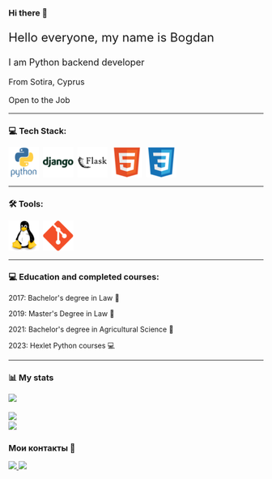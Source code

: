 ### Hi there 👋
<p style="font-size: 24px;">Hello everyone, my name is Bogdan</p>
<p style="font-size: 18px;">I am Python backend developer</p>
<p style="font-size: 16px;">From Sotira, Cyprus</p>
<p style="font-size: 16px;">Open to the Job</p>


---

### 💻 Tech Stack:

<div>
  <img src="https://github.com/devicons/devicon/blob/master/icons/python/python-original-wordmark.svg" title="python" alt="python" width="60" height="60"/>&nbsp
  <img src="https://github.com/devicons/devicon/blob/master/icons/django/django-plain-wordmark.svg" title="django" alt="django" width="60" height="60"/>&nbsp
  <img src="https://github.com/devicons/devicon/blob/master/icons/flask/flask-original-wordmark.svg" title="flask" alt="flask" width="60" height="60"/>&nbsp
  <img src="https://github.com/devicons/devicon/blob/master/icons/html5/html5-original.svg" title="html5" alt="html5" width="60" height="60"/>&nbsp
  <img src="https://github.com/devicons/devicon/blob/master/icons/css3/css3-original.svg" title="css" alt="css" width="60" height="60"/>&nbsp
</div>

---

### 🛠 Tools:

<div>
  <img src="https://github.com/devicons/devicon/blob/master/icons/linux/linux-original.svg" title="linux" alt="linux" width="60" height="60"/>&nbsp;
  <img src="https://github.com/devicons/devicon/blob/master/icons/git/git-original.svg" title="git" alt="git" width="60" height="60"/>&nbsp
</div>

--- 

### 💻  Education and completed courses:
  <p>2017: Bachelor's degree in Law 🏦</p>
  <p>2019: Master's Degree in Law 🏦</p>
  <p>2021: Bachelor's degree in Agricultural Science 🌱</p>
  <p>2023: Hexlet Python courses 💻</p>

---

### 📊 My stats
  <div>
    <img src=http://github-readme-streak-stats.herokuapp.com/?user=BogdanBarylo&theme=vue&locale=ru&date_format=j%20M[%20Y]>
  </div>
  </br>
  <div>
    <img src=https://github-readme-stats.vercel.app/api/top-langs/?username=BogdanBarylo&layout=compact&theme=vision-friendly-dark>
  </div>
  <div>
    <img src=https://github-readme-stats.vercel.app/api?username=BogdanBarylo&show_icons=true&count_private=true&include_all_commits=true&theme=dark/>
  </div>



### Мои контакты 🤝 
  <div id="badges">
    <a href="https://t.me/BogdanBarylo">
      <img src="https://img.icons8.com/color/48/000000/telegram-app--v5.png" height="40"/>
    </a>
    <a href="mailto: barylob@gmail.com">
      <img src="https://img.icons8.com/color/512/gmail-login.png" height="40"/>
    </a>
  </div>
